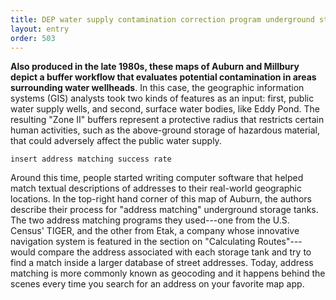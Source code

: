 ```yaml
---
title: DEP water supply contamination correction program underground storage tank locations compared to natural resource data
layout: entry
order: 503
---
```


**Also produced in the late 1980s, these maps of Auburn and Millbury depict a buffer workflow that evaluates potential contamination in areas surrounding water wellheads**. In this case, the geographic information systems (GIS) analysts took two kinds of features as an input: first, public water supply wells, and second, surface water bodies, like Eddy Pond. The resulting "Zone II" buffers represent a protective radius that restricts certain human activities, such as the above-ground storage of hazardous material, that could adversely affect the public water supply.

`insert address matching success rate`

Around this time, people started writing computer software that helped match textual descriptions of addresses to their real-world geographic locations. In the top-right hand corner of this map of Auburn, the authors describe their process for "address matching" underground storage tanks. The two address matching programs they used---one from the U.S. Census' TIGER, and the other from Etak, a company whose innovative navigation system is featured in the section on "Calculating Routes"---would compare the address associated with each storage tank and try to find a match inside a larger database of street addresses. Today, address matching is more commonly known as geocoding and it happens behind the scenes every time you search for an address on your favorite map app.